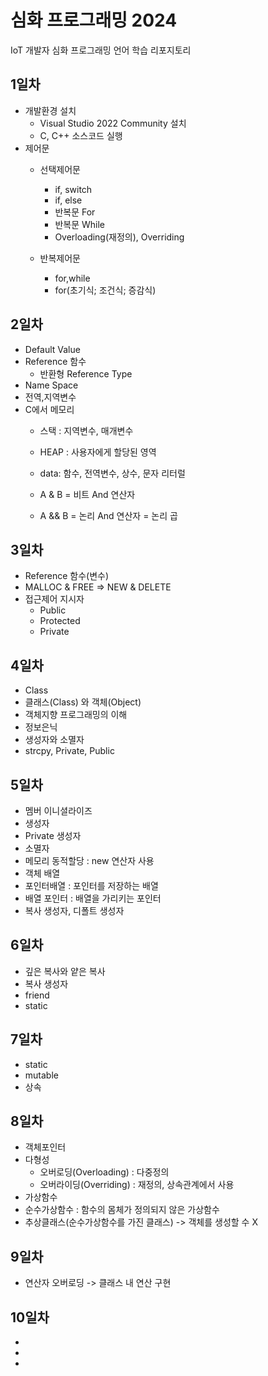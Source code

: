 # 심화 프로그래밍 2024
IoT 개발자 심화 프로그래밍 언어 학습 리포지토리

## 1일차
- 개발환경 설치
	- Visual Studio 2022 Community 설치
	- C, C++ 소스코드 실행
- 제어문
	- 선택제어문 
		- if, switch
		- if, else
		- 반복문 For
		- 반복문 While
		- Overloading(재정의), Overriding
		
	- 반복제어문 
		- for,while
		- for(초기식; 조건식; 증감식)

## 2일차
- Default Value		
- Reference 함수
	- 반환형 Reference Type
- Name Space
- 전역,지역변수
- C에서 메모리
	- 스택 : 지역변수, 매개변수
	- HEAP : 사용자에게 할당된 영역
	- data: 함수, 전역변수, 상수, 문자 리터럴
	
	- A & B = 비트 And 연산자
	- A && B = 논리 And 연산자 = 논리 곱

## 3일차
- Reference 함수(변수)
- MALLOC & FREE => NEW & DELETE
- 접근제어 지시자
	- Public
	- Protected
	- Private

## 4일차
- Class
- 클래스(Class) 와 객체(Object)
- 객체지향 프로그래밍의 이해 
- 정보은닉
- 생성자와 소멸자
- strcpy, Private, Public

## 5일차
- 멤버 이니셜라이즈	
- 생성자
- Private 생성자
- 소멸자
- 메모리 동적할당 : new 연산자 사용
- 객체 배열
- 포인터배열 : 포인터를 저장하는 배열
- 배열 포인터 : 배열을 가리키는 포인터
- 복사 생성자, 디폴트 생성자

## 6일차
- 깊은 복사와 얕은 복사
- 복사 생성자
- friend
- static

## 7일차
- static
- mutable
- 상속

## 8일차
- 객체포인터
- 다형성
	- 오버로딩(Overloading) : 다중정의
	- 오버라이딩(Overriding) : 재정의, 상속관계에서 사용
- 가상함수 
- 순수가상함수 :  함수의 몸체가 정의되지 않은 가상함수
- 추상클래스(순수가상함수를 가진 클래스) -> 객체를 생성할 수 X

## 9일차
- 연산자 오버로딩 -> 클래스 내 연산 구현

## 10일차
-
-
-